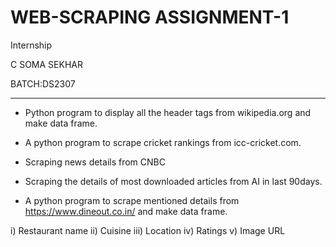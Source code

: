 # WEB-SCRAPING ASSIGNMENT-1

Internship 

C SOMA SEKHAR

BATCH:DS2307

-------------------------------------------------------
* Python program to display all the header tags from wikipedia.org and make data frame.


* A python program to scrape cricket rankings from icc-cricket.com. 



* Scraping news details from CNBC



* Scraping the details of most downloaded articles from AI in last 90days.




* A python program to scrape mentioned details from
https://www.dineout.co.in/ and make data frame.

i) Restaurant name ii) Cuisine iii) Location iv) Ratings v) Image URL
